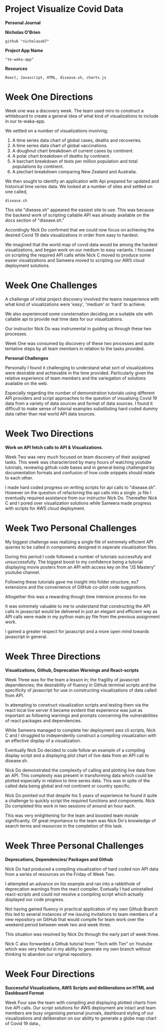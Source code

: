# Project Visualize Covid Data

**Personal  Journal**

**Nicholas O'Brien**

```
github "nicholasob7"
```

**Project App Name**

```
"te-waka-app"
```

**Resources**

```
React, Javascript, HTML, disease.sh, charts.js

```

# Week One Directions

Week one was a discovery week. The team used miro to construct a whiteboard to create a general idea of what kind of visualizations to include in our te-waka-app.

We settled on a number of visualizations involving;

1. A time series data chart of global cases, deaths and recoveries.
2. A time series data chart of global vaccinations.
3. A doughnut chart breakdown of current cases by continent.
4. A polar chart breakdown of deaths by continent.
5. A barchart breakdown of tests per million population and total populations by continent.
6. A piechart breakdown comparing New Zealand and Australia.

We then sought to identify an application with Api prepared for updated and historical time series data. We looked at a number of sites and settled on one called,

```
disease.sh
```

This site "disease.sh" appeared the easiest site to use. This was because the backend work of scripting callable API was already available on the docs section of "disease.sh."

Accordingly Nick Do confirmed that we could now focus on achieving the desired Covid 19 data visualizations in order from easy to hardest.

We imagined that the world map of covid data would be among the hardest visualizations, and began work on our medium to easy variants. I focused on scripting the required API calls while Nick C moved to produce some easier visualizations and Sameera moved to scripting our AWS cloud deployment solutions.

# Week One Challenges

A challenge of initial project discovery involved the teams inexperience with what kind of visualizations were 'easy', 'medium' or 'hard' to achieve.

We also experienced some consternation deciding on a suitable site with callable api to provide real time data for our visualizations.

Our instructor Nick Do was instrumental in guiding us through these two processes.

Week One was consumed by discovery of these two processes and quite tentative steps by all team members in relation to the tasks provided.

**Personal Challenges**

Personally I found it challenging to understand what sort of visualizations were desirable and achievable in the time provided. Particularly given the relative experience of team members and the variegation of solutions available on the web.

Especially regarding the number of demonstration tutorials using different API providers and script approaches to the question of visualising Covid 19 data from a variety of data sources and format of data sources. I found it difficult to make sense of tutorial examples substituting hard coded dummy data rather than real world API data sources.

# Week Two Directions

**Work on API fetch calls to API & Visualizations.**

Week Two was very much focused on team discovery of their assigned tasks. This week was characterized by many hours of watching youtube tutorials, reviewing github code bases and in general being challenged by documentation formats and confusion of how code snippets should relate to each other.

I made hard coded progress on writing scripts for api calls to "disease.sh". However on the question of refactoring the api calls into a single .js file I eventually required assistance from our instructor Nick Do.
Thereafter Nick C and I pored over visualization solutions while Sameera made progress with scripts for AWS cloud deployment.

# Week Two Personal Challenges

My biggest challenge was realizing a single file of extremely efficient API queries to be called in components designed in seperate visualization files.

During this period I code followed a number of tutorials successfuly and unsuccessfully. The biggest boost to my confidence being a tutorial displaying movie posters from an API with access key on the "JS Mastery" youtube channel.

Following these tutorials gave me insight into folder structure, es7 extensions and the convenience of GitHub co-pilot code suggestions.

Altogether this was a rewarding though time intensive process for me.

It was extremely valuable to me to understand that constructing the API calls in javascript would be delivered in just an elegant and efficient way as API calls were made in my python main.py file from the previous assignment work.

I gained a greater respect for javascript and a more open mind towards javascript in general.

# Week Three Directions

**Visualizations, Github, Deprecation Warnings and React-scripts**

Week Three was for the team a lesson in; the fragility of javascript dependencies; the desirability of fluency in Github terminal scripts and the specificity of javascript for use in constructing visualizations of data called from API.

In attempting to construct visualization scripts and testing them via the react local live server it became evident that experience was just as important as following warnings and prompts concerning the vulnerabilities of react packages and dependencies.

While Sameera managed to complete her deployment aws cli scripts, Nick C and I struggled to independently construct a compiling visualization with an effective display of a visualization.

Eventually Nick Do decided to code follow an example of a compiling display script and a displaying plot chart of live data from an API call to disease.sh.

Nick Do demonstrated the complexity of calling and plotting live data from an API. This complexity was present in transforming data which could be plotted especially in relation to time series data. This was in spite of the called data being global and not continent or country specific.

Nick Do pointed out that despite his 5 years of experience he found it quite a challenge to quickly script the required functions and components. Nick Do completed this work in two sessions of around an hour each.

This was very enlightening for the team and boosted team morale significantly. Of great importance to the team was Nick Do's knowledge of search terms and resources in the completion of this task.

# Week Three Personal Challenges

**Deprecations, Dependencies/ Packages and Github**

Nick Do had produced a compiling visualization of hard coded non API data from a series of resources on the Friday of Week Two.

I attempted an advance on his example and ran into a rabbithole of deprecation warnings from the react compiler.  Evetually I had uninstalled react-scripts and could not resolve a compiling script which actually displayed our code progress.

Not having gained fluency in practical application of my own Github Branch this led to several instances of me issuing invitations to team members of a new repository on GitHub that would compile for team work over the weekend period between week two and week three.

This situation was resolved by Nick Do through the early part of week three.

Nick C also forwarded a Github tutorial from "Tech with Tim" on Youtube which was very helpful in my ability to generate my own branch without thinking to abandon our original repository.

# Week Four Directions

**Successful Visualizations, AWS Scripts and deliberations on HTML and Dashboard Format**

Week Four saw the team with compiling and displaying plotted charts from live API calls. Our script solutions for AWS deployment are intact and team members are busy organising personal journals, dashboard styling of our visualizations and deliberation on our ability to generate a globe map chart of Covid 19 data.,
